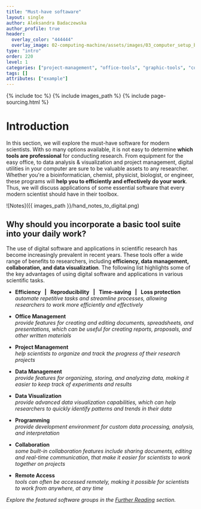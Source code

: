 ```yaml
---
title: "Must-have softaware"
layout: single
author: Aleksandra Badaczewska
author_profile: true
header:
  overlay_color: "444444"
  overlay_image: 02-computing-machine/assets/images/03_computer_setup_banner.png
type: "intro"
order: 220
level: 1
categories: ["project-management", "office-tools", "graphic-tools", "collaboration-tools", "computing-tools", "developer-tools", "remote-access", "programming", "documentation"]
tags: []
attributes: ["example"]
---
```


{% include toc %}
{% include images_path %}
{% include page-sourcing.html %}


# Introduction

In this section, we will explore the must-have software for modern scientists. With so many options available, it is not easy to determine **which tools are professional** for conducting research. From equipment for the easy office, to data analysis & visualization and project management, digital utilities in your computer are sure to be valuable assets to any researcher. Whether you're a bioinformatician, chemist, physicist, biologist, or engineer, these programs will **help you to efficiently and effectively do your work**. Thus, we will discuss applications of some essential software that every modern scientist should have in their toolbox.

![Notes]({{ images_path }}/hand_notes_to_digital.png)

## Why should you incorporate a basic tool suite into your daily work?

The use of digital software and applications in scientific research has become increasingly prevalent in recent years. These tools offer a wide range of benefits to researchers, including **efficiency, data management, collaboration, and data visualization**. The following list highlights some of the key advantages of using digital software and applications in various scientific tasks.

* <b class="c-good">Efficiency &ensp;|&ensp; Reproducibility &ensp;|&ensp; Time-saving &ensp;|&ensp; Loss protection</b> <br>*automate repetitive tasks and streamline processes, allowing researchers to work more efficiently and effectively*

* **Office Management** <br>*provide features for creating and editing documents, spreadsheets, and presentations, which can be useful for creating reports, proposals, and other written materials*

* **Project Management** <br>*help scientists to organize and track the progress of their research projects*

* **Data Management** <br>*provide features for organizing, storing, and analyzing data, making it easier to keep track of experiments and results*

* **Data Visualization** <br>*provide advanced data visualization capabilities, which can help researchers to quickly identify patterns and trends in their data*

* **Programming** <br>*provide development environment for custom data processing, analysis, and interpretation*

* **Collaboration** <br>*some built-in collaboration features include sharing documents, editing and real-time communication, that make it easier for scientists to work together on projects*

* **Remote Access** <br>*tools can often be accessed remotely, making it possible for scientists to work from anywhere, at any time*


<em class="c-alert">Explore the featured software groups in the [Further Reading](#further-reading) section.</em>
